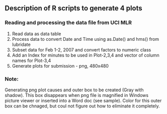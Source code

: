 ## Description of R scripts to generate 4 plots
### Reading and processing the data file from UCI MLR
1. Read data as data table
2. Process data to convert Date and Time using as.Date() and hms() from lubridate
3. Subset data for Feb 1-2, 2007 and convert factors to numeric class
4. Add an Index for minutes to be used in Plot-2,3,4 and vector of column names for Plot-3,4
5. Generate plots for submission - png, 480x480
### Note:
Generating png plot causes and outer box to be created (Gray with shadow).
This box disappears when png file is magnified in Windows picture viewer or inserted into a Word doc (see sample).
Color for this outer box can be chnaged, but coul not figure out how to eliminate it completely.
